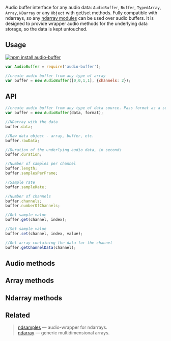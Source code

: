 Audio buffer interface for any audio data: `AudioBuffer`, `Buffer`, `TypedArray`, `Array`, `NDarray` or any `Object` with get/set methods. Fully compatible with ndarrays, so any [ndarray modules](https://github.com/scijs/ndarray/wiki/ndarray-module-list#core-module) can be used over audio buffers. It is designed to provide wrapper audio methods for the underlying data storage, so the data is kept untouched.

## Usage

[![npm install audio-buffer](https://nodei.co/npm/audio-buffer.png?mini=true)](https://npmjs.org/package/audio-buffer/)

```js
var AudioBuffer = require('audio-buffer');

//create audio buffer from any type of array
var buffer = new AudioBuffer([0,0,1,1], {channels: 2});
```

## API

```js
//create audio buffer from any type of data source. Pass format as a second argument.
var buffer = new AudioBuffer(data, format);

//NDarray with the data
buffer.data;

//Raw data object - array, buffer, etc.
buffer.rawData;

//Duration of the underlying audio data, in seconds
buffer.duration;

//Number of samples per channel
buffer.length;
buffer.samplesPerFrame;

//Sample rate
buffer.sampleRate;

//Number of channels
buffer.channels;
buffer.numberOfChannels;

//Get sample value
buffer.get(channel, index);

//Set sample value
buffer.set(channel, index, value);

//Get array containing the data for the channel
buffer.getChannelData(channel);
```

## Audio methods

## Array methods

## Ndarray methods

## Related

> [ndsamples](https://github.com/livejs/ndsamples) — audio-wrapper for ndarrays.<br/>
> [ndarray](https://github.com/livejs/ndarray) — generic multidimensional arrays.<br/>